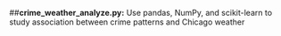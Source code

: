 
##**crime_weather_analyze.py:** 
Use pandas, NumPy, and scikit-learn to study association between crime patterns and Chicago weather
